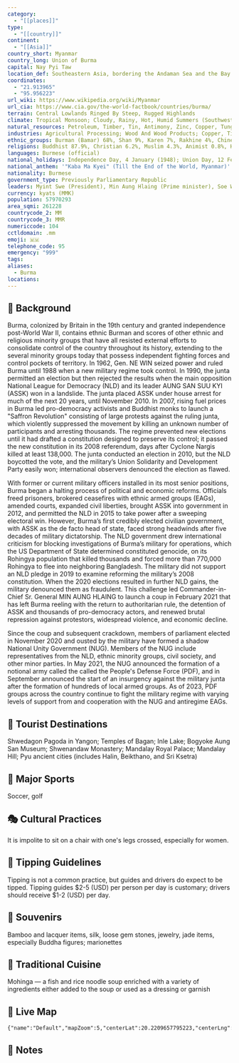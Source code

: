 ```yaml
---
category:
  - "[[places]]"
type:
  - "[[country]]"
continent:
  - "[[Asia]]"
country_short: Myanmar
country_long: Union of Burma
capital: Nay Pyi Taw
location_def: Southeastern Asia, bordering the Andaman Sea and the Bay of Bengal, between Bangladesh and Thailand
coordinates:
  - "21.913965"
  - "95.956223"
url_wiki: https://www.wikipedia.org/wiki/Myanmar
url_cia: https://www.cia.gov/the-world-factbook/countries/burma/
terrain: Central Lowlands Ringed By Steep, Rugged Highlands
climate: Tropical Monsoon; Cloudy, Rainy, Hot, Humid Summers (Southwest Monsoon, June To September); Less Cloudy, Scant Rainfall, Mild Temperatures, Lower Humidity During Winter (Northeast Monsoon, December To April)
natural_resources: Petroleum, Timber, Tin, Antimony, Zinc, Copper, Tungsten, Lead, Coal, Marble, Limestone, Precious Stones, Natural Gas, Hydropower, Arable Land
industries: Agricultural Processing; Wood And Wood Products; Copper, Tin, Tungsten, Iron; Cement, Construction Materials; Pharmaceuticals; Fertilizer; Oil And Natural Gas; Garments; Jade And Gems
ethnic_groups: Burman (Bamar) 68%, Shan 9%, Karen 7%, Rakhine 4%, Chinese 3%, Indian 2%, Mon 2%, other 5%
religions: Buddhist 87.9%, Christian 6.2%, Muslim 4.3%, Animist 0.8%, Hindu 0.5%, other 0.2%, none 0.1% (2014 est.)
languages: Burmese (official)
national_holidays: Independence Day, 4 January (1948); Union Day, 12 February (1947)
national_anthem: '"Kaba Ma Kyei" (Till the End of the World, Myanmar)'
nationality: Burmese
government_type: Previously Parliamentary Republic
leaders: Myint Swe (President), Min Aung Hlaing (Prime minister), Soe Win (Deputy prime minister)
currency: kyats (MMK)
population: 57970293
area_sqmi: 261228
countrycode_2: MM
countrycode_3: MMR
numericcode: 104
cctldomain: .mm
emoji: 🇲🇲
telephone_code: 95
emergency: "999"
tags: 
aliases:
  - Burma
locations:
---
```

## 🌱 Background
Burma, colonized by Britain in the 19th century and granted independence post-World War II, contains ethnic Burman and scores of other ethnic and religious minority groups that have all resisted external efforts to consolidate control of the country throughout its history, extending to the several minority groups today that possess independent fighting forces and control pockets of territory. In 1962, Gen. NE WIN seized power and ruled Burma until 1988 when a new military regime took control. In 1990, the junta permitted an election but then rejected the results when the main opposition National League for Democracy (NLD) and its leader AUNG SAN SUU KYI (ASSK) won in a landslide. The junta placed ASSK under house arrest for much of the next 20 years, until November 2010. In 2007, rising fuel prices in Burma led pro-democracy activists and Buddhist monks to launch a "Saffron Revolution" consisting of large protests against the ruling junta, which violently suppressed the movement by killing an unknown number of participants and arresting thousands. The regime prevented new elections until it had drafted a constitution designed to preserve its control; it passed the new constitution in its 2008 referendum, days after Cyclone Nargis killed at least 138,000. The junta conducted an election in 2010, but the NLD boycotted the vote, and the military’s Union Solidarity and Development Party easily won; international observers denounced the election as flawed.

With former or current military officers installed in its most senior positions, Burma began a halting process of political and economic reforms. Officials freed prisoners, brokered ceasefires with ethnic armed groups (EAGs), amended courts, expanded civil liberties, brought ASSK into government in 2012, and permitted the NLD in 2015 to take power after a sweeping electoral win. However, Burma’s first credibly elected civilian government, with ASSK as the de facto head of state, faced strong headwinds after five decades of military dictatorship. The NLD government drew international criticism for blocking investigations of Burma’s military for operations, which the US Department of State determined constituted genocide, on its Rohingya population that killed thousands and forced more than 770,000 Rohingya to flee into neighboring Bangladesh. The military did not support an NLD pledge in 2019 to examine reforming the military’s 2008 constitution. When the 2020 elections resulted in further NLD gains, the military denounced them as fraudulent. This challenge led Commander-in-Chief Sr. General MIN AUNG HLAING to launch a coup in February 2021 that has left Burma reeling with the return to authoritarian rule, the detention of ASSK and thousands of pro-democracy actors, and renewed brutal repression against protestors, widespread violence, and economic decline.

Since the coup and subsequent crackdown, members of parliament elected in November 2020 and ousted by the military have formed a shadow National Unity Government (NUG). Members of the NUG include representatives from the NLD, ethnic minority groups, civil society, and other minor parties. In May 2021, the NUG announced the formation of a notional army called the called the People's Defense Force (PDF), and in September announced the start of an insurgency against the military junta after the formation of hundreds of local armed groups. As of 2023, PDF groups across the country continue to fight the military regime with varying levels of support from and cooperation with the NUG and antiregime EAGs.

## 📌 Tourist Destinations
Shwedagon Pagoda in Yangon; Temples of Bagan; Inle Lake; Bogyoke Aung San Museum; Shwenandaw Monastery; Mandalay Royal Palace; Mandalay Hill; Pyu ancient cities (includes Halin, Beikthano, and Sri Ksetra)

## 🥇 Major Sports
Soccer, golf

## 🎭 Cultural Practices
It is impolite to sit on a chair with one's legs crossed, especially for women.

## 🫰 Tipping Guidelines
Tipping is not a common practice, but guides and drivers do expect to be tipped. Tipping guides $2-5 (USD) per person per day is customary; drivers should receive $1-2 (USD) per day.

## 🎁 Souvenirs
Bamboo and lacquer items, silk, loose gem stones, jewelry, jade items, especially Buddha figures; marionettes

## 🍲 Traditional Cuisine
Mohinga — a fish and rice noodle soup enriched with a variety of ingredients either added to the soup or used as a dressing or garnish

## 📡 Live Map
```mapview
{"name":"Default","mapZoom":5,"centerLat":20.2209657795223,"centerLng":97.97607421875,"query":"","chosenMapSource":0}
```

## 📒 Notes

